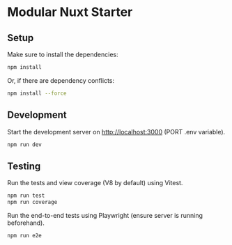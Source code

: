 # Modular Nuxt Starter

## Setup

Make sure to install the dependencies:

```bash
npm install
```

Or, if there are dependency conflicts:

```bash
npm install --force
```

## Development

Start the development server on <http://localhost:3000> (PORT .env variable).

```bash
npm run dev
```

## Testing

Run the tests and view coverage (V8 by default) using Vitest.

```bash
npm run test
npm run coverage
```

Run the end-to-end tests using Playwright (ensure server is running beforehand).

```bash
npm run e2e
```
